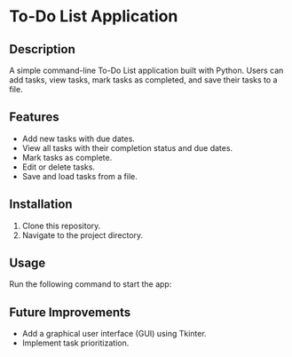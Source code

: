 # To-Do List Application

## Description
A simple command-line To-Do List application built with Python. Users can add tasks, view tasks, mark tasks as completed, and save their tasks to a file.

## Features
- Add new tasks with due dates.
- View all tasks with their completion status and due dates.
- Mark tasks as complete.
- Edit or delete tasks.
- Save and load tasks from a file.

## Installation
1. Clone this repository.
2. Navigate to the project directory.

## Usage
Run the following command to start the app:


## Future Improvements
- Add a graphical user interface (GUI) using Tkinter.
- Implement task prioritization.
